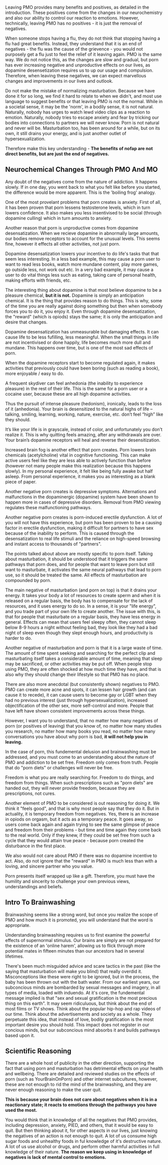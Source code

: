 Leaving PMO provides many benefits and positives, as detailed in the introduction. These positives come from the changes in our neurochemistry and also our ability to control our reaction to emotions. However, technically, leaving PMO has no positives - it is just the removal of negatives.

When someone stops having a flu, they do not think that stopping having a flu had great benefits. Instead, they understand that it is an end of negatives - the flu was the cause of the grievence - you would not purposely get a flu just to feel the relief of it leaving again. PMO is the same way. We do not notice this, as the changes are slow and gradual, but porn has ever increasing negative and unproductive effects on our lives, as dopamine desensetization requires us to up our usage and compulsion. Therefore, when leaving these negatives, we can expect marvellous changes and improvements in our lives and outlook.

Do not make the mistake of normalizing masturbation. Because we have done it for so long, we find it hard to relate to when we didn't, and most use language to suggest benefits or that leaving PMO is not the normal. While in a societal sense, it may be the 'norm', in a bodily sense, it is not natural. Naturally, nobody has urges to watch lewd video clips as a reaction to emotion. Naturally, nobody tries to escape anxiety and fear by tricking our bodies into connections to partners we will never know. Porn is not natural and never will be. Masturbation too, has been around for a while, but on its own, it still drains your energy, and is just another outlet of hypersexualization.

Therefore make this key understanding - **The benefits of nofap are not direct benefits, but are just the end of negatives.**

## Neurochemical Changes Through PMO And MO
Any doubt of the negatives come from the nature of addiction. It happens slowly. If in one day, you went back to what you felt like before you started, the difference would be more apparent. This is the 'boiling frog' analogy.

One of the most provelant problems that porn creates is anxiety. First of all, it has been proven that porn lessens testosterone levels, which in turn lowers confidence. It also makes you less insentivised to be social (through dopamine culling) which in turn amounts to anxiety.

Another reason that porn is unproductive comes from dopamine desensatization. When we recieve dopamine in abnormally large amounts, our bodies remove receptors to account for the unusual levels. This seems fine, however it effects all other activities, not just porn.

Dopamine desensatization lowers your incentive to do life's tasks that that seem less interesting. In a less bad example, this may cause a porn user to want to read less books, watch more mundane content, play more games, go outside less, not work out etc. In a very bad example, it may cause a user to do vital things less such as eating, taking care of personal health, making efforts with friends, etc.

The interesting thing about dopamine is that most believe dopamine to be a pleasure chemical, **but it is not.** Dopamine is simply an anticipation chemical. It is the thing that provides reason to do things. This is why, some of the time you are really against doing something but then when somebody forces you to do it, you enjoy it. Even through dopamine desensatization, the "reward" (which is opiods) stays the same; it is only the anticipation and desire that changes.

Dopamine desensatization has unmeasurable but damaging effects. It can cause life to be less fufilling, less meaningful. When the small things in life are not incentivised or done happily, life becomes much more dull and mundane. This happens over time, but is one of the most sad effects of porn.

When the dopamine receptors start to become regulated again, it makes activities that previously could have been boring (such as reading a book), more enjoyable / easy to do.

A frequent skydiver can feel anhedonia (the inability to experience pleasure) in the rest of their life. This is the same for a porn user or a cocaine user, because these are all high dopamine activities.

Thus the pursuit of intense pleasure (hedonism), ironically, leads to the loss of it (anhedonia). Your brain is desensitized to the natural highs of life – talking, smiling, learning, working, nature, exercise, etc. don’t feel “high” like they should.

It’s like your life is in grayscale, instead of color, and unfortunately you don’t realize it. This is why quitting feels amazing, after any withdrawals are over. Your brain’s dopamine receptors will heal and reverse their desensitization.

Increased brain fog is another effect that porn creates. Porn lowers brain chemicals (acetylcholine) vital in cognitive functioning. This can make active users feel like they are less able to actively function than before (however not many people make this realization because this happens slowly). In my personal experience, it felt like being fully awake but half asleep. From personal experience, it makes you as interesting as a blank piece of paper.

Another negative porn creates is depressive symptoms. Alternations and malfunctions in the dopaminergic (dopamine) system have been shown to happen more in cases of depressive disorders. Removal from PMO viewing regulates these malfunctioning pathways.

Another negative porn creates is porn-induced erectile dysfunction. A lot of you will not have this experience, but porn has been proven to be a causing factor in erectile dysfunction, making it difficult for partners to have sex because of the inability to perform. This is caused through the desensatization to real life stimuli and the reliance on high-speed browsing and instant access to thousands of "partners".

The points talked about above are mostly specific to porn itself. Talking about masturbation, it should be understood that it triggers the same pathways that porn does, and for people that want to leave porn but still want to masturbate, it activates the same neural pathways that lead to porn use, so it should be treated the same. All effects of masturbation are compounded by porn.

The main negative of masturbation (and porn on top) is that it drains your energy. It takes your body a lot of resources to create sperm and when it is released on a regular basis, the body has to compensate for the lack of resources, and it uses energy to do so. In a sense, it is your "life energy", and you trade part of your own life to create another. The issue with this, is that for people that masturbate on a regular basis, they have less energy in general. Effects can mean that users feel sleepy often, they cannot sleep below 8-9 hours a night without feeling bad, they look like they had a bad night of sleep even though they slept enough hours, and productivity is harder to do.

Another negative of masturbation and porn is that it is a large waste of time. The amount of time spent seeking and searching for the perfect clip and masturbating itself takes a considerable amount of time, meaning that sleep may be sacrificed, or other activities may be put off. When people stop using PMO, they are often shocked at how much time they have, and that is also why they should change their lifestyle so that PMO has no place.

There are also more anecdotal (but consistently shown) negatives to PMO. PMO can create more acne and spots, it can lessen hair growth (and can cause it to recede), it can cause users to become gay or LGBT when they had no previous interest (just through hypersexualization), increased objectification of the other sex, more self-control and more. People that have left have shown consistent improvements across these things.

However, I want you to understand, that no matter how many negatives of porn (or positives of leaving) that you know of, no matter how many studies you research, no matter how many books you read, no matter how many conversations you have about why porn is bad, **it will not help you in leaving.**

In the case of porn, this fundemental delusion and brainwashing must be addressed, and you must come to an understanding about the nature of PMO and addiction to be set free. Freedom only comes from truth. People that do "porn diets" or challenges will never be free.

Freedom is what you are really searching for. Freedom to do things, and freedom from things. When such prescriptions such as "porn diets" are handed out, they will never provide freedom, because they are prescriptions, not cures.

Another element of PMO to be considered is out reasoning for doing it. We think it "feels good", and that is why most people say that they do it. But in actuality, it is temporary freedom from negatives. Yes, there is an increase in opiods on orgasm, but it acts as a temporary peace. It goes away, so users come back again and again trying to see the same glimpse of peace and freedom from their problems - but time and time again they come back to the real world. Only if they knew, if they could be set free from such a cycle that they would attain true peace - because porn created the disturbance in the first place.

We also would not care about PMO if there was no dopamine incentive to act. Also, do not ignore that the "reward" in PMO is much less than with a loving, and sincere partner who you value.

Porn presents itself wrapped up like a gift. Therefore, you must have the humility and sincerity to challenge your own previous views, understandings and beliefs.

## Intro To Brainwashing
Brainwashing seems like a strong word, but once you realize the scope of PMO and how much it is promoted, you will understand that the word is appropriate.

Understanding brainwashing requires us to first examine the powerful effects of supernormal stimulus. Our brains are simply are not prepared for the existence of an 'online harem', allowing us to flick through more potential mates in fifteen minutes than our ancestors had in several lifetimes.

There's been much misguided advice and scare tactics in the past (like the saying that masturbation will make you blind) that really overdid it. Misconceptions like these were right to be ignored, but in the process, the baby has been thrown out with the bath water. From our earliest years, our subconcious minds are bombarded by sexual messages and imagery, in all types of media, loaded with induendo. At it's core, the fundemental message implied is that "sex and sexual gratification is the most precious thing on this earth". It may seem ridiculuous, but think about the end of most films or TV shows. Think about the popular hip-hop and rap videos of our time. Think about the advertisements and society as a whole. They perpetuate this idea, that instead of love, bodily gratification is the most important desire you should hold. This impact does not register in our concious minds, but our subconcious mind absorbs it and builds pathways based upon it.

## Scientific Reasoning
There are a whole host of publicity in the other direction, supporting the fact that using porn and masturbation has detrimental effects on your health and wellbeing. There are detailed and reviewed studies on the effects of porn (such as YourBrainOnPorn) and other internet subcultures, however, these are not enough to rid the mind of the brainwashing, and they are never enough reasoning to make the user quit.

**This is because your brain does not care about negatives when it is in a reactionary state; it reacts to emotions through the pathways you have used the most.**

You would think that in knowledge of all the negatives that PMO provides, including depression, anxiety, PIED, and others, that it would be easy to quit. But then thinking about it, for other aspects in our lives, just knowing the negatives of an action is not enough to quit. A lot of us consume high sugar foods and unhealthy foods in ful knowledge of it's destructive nature. A lot of us use alcohol or drugs, and perform other harmful activities in full knowledge of their nature. **The reason we keep using in knowledge of negatives is lack of mental control to emotions.**